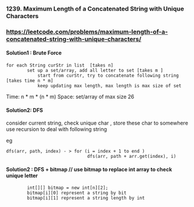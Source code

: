 ### 1239. Maximum Length of a Concatenated String with Unique Characters
### https://leetcode.com/problems/maximum-length-of-a-concatenated-string-with-unique-characters/

#### Solution1 : Brute Force
```
for each String curStr in list  [takes n]
        set up a set/array, add all letter to set [takes m ]
            start from curStr, try to concatenate following string [takes time n * m]
            keep updating max length, max length is max size of set
```
Time: n * m * (n * m)
Space: set/array of max size 26


#### Solution2: DFS

consider current string, check unique char , store these char to somewhere
use recursion to deal with following string

eg
```
dfs(arr, path, index) - > for (i = index + 1 to end )
                               dfs(arr, path + arr.get(index), i)
```

#### Solution2 : DFS + bitmap // use bitmap to replace int array to check unique letter
```
        int[][] bitmap = new int[n][2];
        bitmap[i][0] represent a string by bit
        bitmap[i][1] represent a string length by int

```
